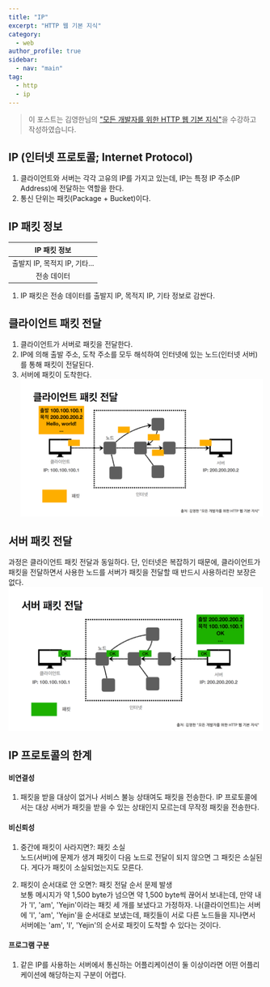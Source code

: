 ```yaml
---
title: "IP"
excerpt: "HTTP 웹 기본 지식"
category: 
  - web
author_profile: true
sidebar:
  - nav: "main" 
tag:
  - http
  - ip
---
```

> 이 포스트는 김영한님의 ["모든 개발자를 위한 HTTP 웹 기본 지식"](https://www.inflearn.com/course/http-%EC%9B%B9-%EB%84%A4%ED%8A%B8%EC%9B%8C%ED%81%AC)을 수강하고 작성하였습니다.  

## IP (인터넷 프로토콜; Internet Protocol)
1. 클라이언트와 서버는 각각 고유의 IP를 가지고 있는데, IP는 특정 IP 주소(IP Address)에 전달하는 역할을 한다.
2. 통신 단위는 패킷(Package + Bucket)이다.  

## IP 패킷 정보  

|         IP 패킷 정보          |  
|:----------------------------:|  
| 출발지 IP, 목적지 IP, 기타... |  
|          전송 데이터          |

1. IP 패킷은 전송 데이터를 출발지 IP, 목적지 IP, 기타 정보로 감싼다.

## 클라이언트 패킷 전달
1. 클라이언트가 서버로 패킷을 전달한다.
2. IP에 의해 출발 주소, 도착 주소를 모두 해석하여 인터넷에 있는 노드(인터넷 서버)를 통해 패킷이 전달된다.
3. 서버에 패킷이 도착한다.  
![클라이언트 패킷 전달](/assets/images/page/web/2021-12-16_client_packet_transmit.png)

## 서버 패킷 전달
과정은 클라이언트 패킷 전달과 동일하다. 단, 인터넷은 복잡하기 때문에, 클라이언트가 패킷을 전달하면서 사용한 노드를 서버가 패킷을 전달할 때 반드시 사용하리란 보장은 없다.
![서버 패킷 전달](/assets/images/page/web/2021-12-16_server_packet_transmit.png)

## IP 프로토콜의 한계
#### 비연결성
1. 패킷을 받을 대상이 없거나 서비스 불능 상태여도 패킷을 전송한다. 
IP 프로토콜에서는 대상 서버가 패킷을 받을 수 있는 상태인지 모르는데 무작정 패킷을 전송한다.

#### 비신뢰성
1. 중간에 패킷이 사라지면?: 패킷 소실  
노드(서버)에 문제가 생겨 패킷이 다음 노드로 전달이 되지 않으면 그 패킷은 소실된다. 게다가 패킷이 소실되었는지도 모른다.  

2. 패킷이 순서대로 안 오면?: 패킷 전달 순서 문제 발생  
보통 메시지가 약 1,500 byte가 넘으면 약 1,500 byte씩 끊어서 보내는데, 만약 내가 'I', 'am', 'Yejin'이라는 패킷 세 개를 보냈다고 가정하자. 나(클라이언트)는 서버에 'I', 'am', 'Yejin'을 순서대로 보냈는데, 패킷들이 서로 다른 노드들을 지나면서 서버에는 'am', 'I', 'Yejin'의 순서로 패킷이 도착할 수 있다는 것이다.

#### 프로그램 구분
1. 같은 IP를 사용하는 서버에서 통신하는 어플리케이션이 둘 이상이라면 어떤 어플리케이션에 해당하는지 구분이 어렵다.